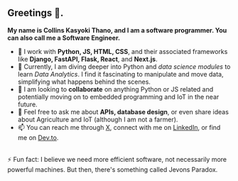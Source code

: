 ## Greetings 👋. 
**My name is Collins Kasyoki Thano, and I am a software programmer. You can also call me a Software Engineer.**

- 🔭 I work with **Python, JS, HTML, CSS**, and their associated frameworks like **Django, FastAPI, Flask, React**, and **Next.js**.
- 🌱 Currently, I am diving deeper into Python and *data science modules* to learn *Data Analytics*. I find it fascinating to manipulate and move data, simplifying what happens behind the scenes.
- 👯 I am looking to **collaborate** on anything Python or JS related and potentially moving on to embedded programming and IoT in the near future.
- 💬 Feel free to ask me about **APIs, database design**, or even share ideas about Agriculture and IoT (although I am not a farmer).
- 📫  You can reach me through [X](https://x.com/CollinsKasyoki), connect with me on [LinkedIn](https://www.linkedin.com/in/collins-thano), or find me on [Dev.to](https://dev.to/collinskasyoki).
<br />
⚡ Fun fact: I believe we need more efficient software, not necessarily more powerful machines. But then, there's something called Jevons Paradox.

